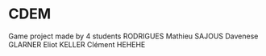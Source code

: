 # CDEM
 Game project made by 4 students
 RODRIGUES Mathieu
 SAJOUS Davenese
 GLARNER Eliot
 KELLER Clément
HEHEHE
